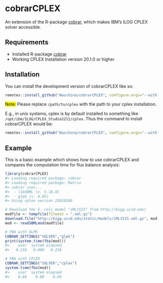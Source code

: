 
<!-- README.md is generated from README.Rmd. Please edit that file -->

# cobrarCPLEX

<!-- badges: start -->
<!-- badges: end -->

An extension of the R-package
[cobrar](https://github.com/Waschina/cobrar), which makes IBM’s ILOG
CPLEX solver accessible.

## Requirements

- Installed R-package [cobrar](https://github.com/Waschina/cobrar)
- Working CPLEX Installation version 20.1.0 or higher

## Installation

You can install the development version of cobrarCPLEX like so:

``` r
remotes::install_github("Waschina/cobrarCPLEX", configure.args="--with-cplex-dir=/path/to/cplex")
```

<mark>Note:</mark> Please replace `/path/to/cplex` with the path to your
cplex installation.

E.g., in unix systems, cplex is by default installed to something like
`/opt/ibm/ILOG/CPLEX_Studio2211/cplex`. Thus the command to install
cobrarCPLEX would be:

``` r
remotes::install_github("Waschina/cobrarCPLEX", configure.args="--with-cplex-dir=/opt/ibm/ILOG/CPLEX_Studio2211/cplex")
```

## Example

This is a basic example which shows how to use cobrarCPLEX and compares
the computation time for flux balance analysis:

``` r
library(cobrarCPLEX)
#> Loading required package: cobrar
#> Loading required package: Matrix
#> cobrar uses...
#>  - libSBML (v. 5.18.0)
#>  - glpk (v. 4.65)
#> Using cplex version 22010100

# Download the E. coli model "iML1515" from http://bigg.ucsd.edu/
modfile <- tempfile(fileext = ".xml.gz")
download.file("http://bigg.ucsd.edu/static/models/iML1515.xml.gz", modfile)
mod <- readSBMLmod(modfile)

# FBA with GLPK
COBRAR_SETTINGS("SOLVER","glpk")
print(system.time(fba(mod)))
#>    user  system elapsed 
#>   0.216   0.000   0.216

# FBA with CPLEX
COBRAR_SETTINGS("SOLVER","cplex")
system.time(fba(mod))
#>    user  system elapsed 
#>    0.04    0.00    0.04
```
